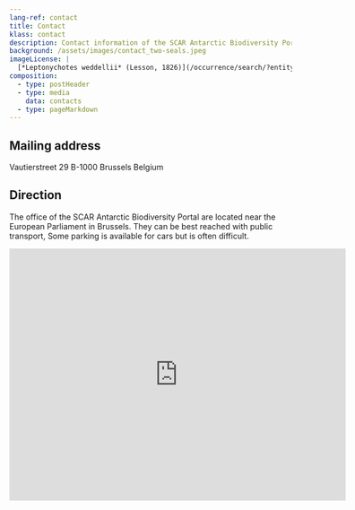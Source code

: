 ```yaml
---
lang-ref: contact
title: Contact
klass: contact
description: Contact information of the SCAR Antarctic Biodiversity Portal
background: /assets/images/contact_two-seals.jpeg
imageLicense: |
  [*Leptonychotes weddellii* (Lesson, 1826)](/occurrence/search/?entity=3117363331)
composition:
  - type: postHeader
  - type: media
    data: contacts
  - type: pageMarkdown
---
```


## Mailing address

Vautierstreet 29
B-1000 Brussels
Belgium

## Direction

The office of the SCAR Antarctic Biodiversity Portal are located near the European Parliament in Brussels. They can be best reached with public transport, Some parking is available for cars but is often difficult.

<iframe src="https://www.google.com/maps/embed?pb=!1m18!1m12!1m3!1d2519.70329648538!2d4.374443315795258!3d50.83665947953059!2m3!1f0!2f0!3f0!3m2!1i1024!2i768!4f13.1!3m3!1m2!1s0x47c3c499ddc0b333%3A0xe654868c0fc7ac40!2sRue%20Vautier%2029%2C%201000%20Bruxelles!5e0!3m2!1sen!2sbe!4v1659100168520!5m2!1sen!2sbe" width="600" height="450" style="border:0;" allowfullscreen="" loading="lazy" referrerpolicy="no-referrer-when-downgrade"></iframe>
